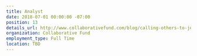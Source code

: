 ```yaml
---
title: Analyst
date: 2018-07-01 00:00:00 -07:00
position: 13
details_url: http://www.collaborativefund.com/blog/calling-others-to-join-collaborative-fund/
organization: Collaborative Fund
employment_type: Full Time
location: TBD
---
```


